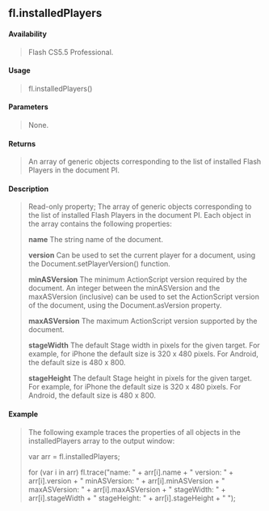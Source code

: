 ## fl.installedPlayers

#### Availability

> Flash CS5.5 Professional.

#### Usage

> fl.installedPlayers()

#### Parameters

> None.

#### Returns

> An array of generic objects corresponding to the list of installed Flash Players in the document PI.

#### Description

> Read-only property; The array of generic objects corresponding to the list of installed Flash Players in the document PI. Each object in the array contains the following properties:
>
> **name** The string name of the document.
>
> **version** Can be used to set the current player for a document, using the Document.setPlayerVersion() function.
>
> **minASVersion** The minimum ActionScript version required by the document. An integer between the minASVersion and the maxASVersion (inclusive) can be used to set the ActionScript version of the document, using the Document.asVersion property.
>
> **maxASVersion** The maximum ActionScript version supported by the document.
>
> **stageWidth** The default Stage width in pixels for the given target. For example, for iPhone the default size is 320 x 480 pixels. For Android, the default size is 480 x 800.
>
> **stageHeight** The default Stage height in pixels for the given target. For example, for iPhone the default size is 320 x 480 pixels. For Android, the default size is 480 x 800.

#### Example

> The following example traces the properties of all objects in the installedPlayers array to the output window:
>
> var arr = fl.installedPlayers;
>
> for (var i in arr) fl.trace("name: " + arr\[i\].name + " version: " + arr\[i\].version + " minASVersion: " + arr\[i\].minASVersion + " maxASVersion: " + arr\[i\].maxASVersion + " stageWidth: " + arr\[i\].stageWidth + " stageHeight: " + arr\[i\].stageHeight + " ");
